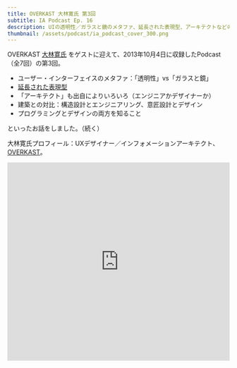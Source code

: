```yaml
---
title: OVERKAST 大林寛氏 第3回
subtitle: IA Podcast Ep. 16
description: UIの透明性／ガラスと鏡のメタファ、延長された表現型、アーキテクトなどの話です。
thumbnail: /assets/podcast/ia_podcast_cover_300.png
---
```


OVERKAST [大林寛氏](http://overkast.jp/about/) をゲストに迎えて、2013年10月4日に収録したPodcast（全7回）の第3回。

- ユーザー・インターフェイスのメタファ：「透明性」vs「ガラスと鏡」
- [延長された表現型](http://gitanez.seesaa.net/article/46245461.html)
- 「アーキテクト」も出自によりいろいろ（エンジニアかデザイナーか）
- 建築との対比：構造設計とエンジニアリング、意匠設計とデザイン
- プログラミングとデザインの両方を知ること

といったお話をしました。（続く）

大林寛氏プロフィール：UXデザイナー／インフォメーションアーキテクト、[OVERKAST](http://overkast.jp/)。

<iframe width="100%" height="450" scrolling="no" frameborder="no" src="https://w.soundcloud.com/player/?url=https%3A//api.soundcloud.com/tracks/283581846&amp;auto_play=false&amp;hide_related=false&amp;show_comments=true&amp;show_user=true&amp;show_reposts=false&amp;visual=true"></iframe>
